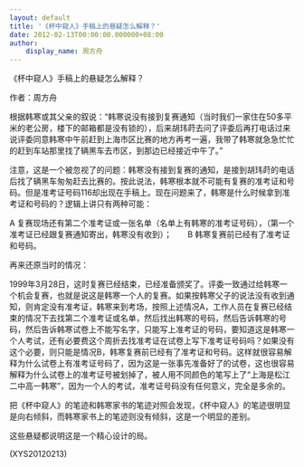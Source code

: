 ```yaml
---
layout: default
title: '《杯中窥人》手稿上的悬疑怎么解释？'
date: 2012-02-13T00:00:00.000000+08:00
author:
    display_name: 周方舟
---
```


《杯中窥人》手稿上的悬疑怎么解释？

作者：周方舟

根据韩寒或其父亲的叙说：“韩寒说没有接到复赛通知（当时我们一家住在50多平米的老公房，楼下的邮箱都是没有锁的），后来胡玮莳去问了评委后再打电话过来说评委同意韩寒中午前赶到上海市区比赛的地方再考一遍，我带了韩寒就急急忙忙的赶到车站那里找了辆黑车去市区，到那边已经接近中午了。”

注意，这是一个被忽视了的问题：韩寒没有接到复赛的通知，是接到胡玮莳的电话后找了辆黑车匆匆赶去比赛的。按此说法，韩寒根本就不可能有复赛的准考证和号码。但是准考证号码116却出现在手稿上。现在问题来了，韩寒是什么时候拿到准考证和号码的？逻辑上讲只有两种可能：

A 复赛现场还有第二个准考证或一张名单（名单上有韩寒的准考证号码），（第一个准考证已经跟复赛通知寄出，韩寒没有收到）；　　B 韩寒复赛前已经有了准考证和号码。

再来还原当时的情况：

1999年3月28日，这时复赛已经结束，已经准备颁奖了。评委一致通过给韩寒一个机会复赛，也就是说这是韩寒一个人的复赛。如果按韩寒父子的说法没有收到通知，则肯定没有准考证，韩寒来到考场，按照上述情况A，工作人员在复赛已经结束的情况下去找第二个准考证或名单，然后找出韩寒的号码，然后告诉韩寒的号码，然后告诉韩寒试卷上不能写名字，只能写上准考证的号码，要知道这是韩寒一个人考试，还有必要费这个周折去找准考证在试卷上写下准考证号码吗？如果没有这个必要，则只能是情况B，韩寒复赛前已经有了准考证和号码。这样就很容易解释为什么试卷上有准考证号码了，因为这是一张事先准备好了的试卷，这也很容易解释为什么试卷上的准考证号被划掉了，被人用不同颜色的笔写上了“上海是松江二中高一韩寒”，因为一个人的考试，准考证号码没有任何意义，完全是多余的。

把《杯中窥人》的笔迹和韩寒家书的笔迹对照会发现，《杯中窥人》的笔迹很明显是向右倾斜，而韩寒家书上的笔迹则没有倾斜，这是一个明显的差别。

这些悬疑都说明这是一个精心设计的局。

(XYS20120213)

